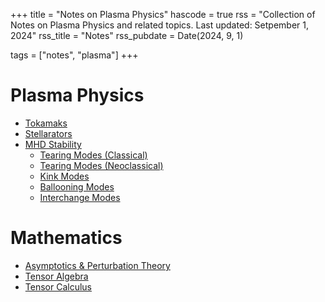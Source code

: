 +++
title = "Notes on Plasma Physics"
hascode = true
rss = "Collection of Notes on Plasma Physics and related topics. Last updated: Setpember 1, 2024"
rss_title = "Notes"
rss_pubdate = Date(2024, 9, 1)

tags = ["notes", "plasma"]
+++

# Plasma Physics

* [Tokamaks](/notes/tokamaks/)
* [Stellarators](/notes/stellarators/)
* [MHD Stability]()
    * [Tearing Modes (Classical)](/notes/tearing/)
    * [Tearing Modes (Neoclassical)]()
    * [Kink Modes]()
    * [Ballooning Modes]()
    * [Interchange Modes]()

# Mathematics
* [Asymptotics & Perturbation Theory]()
* [Tensor Algebra]()
* [Tensor Calculus]()